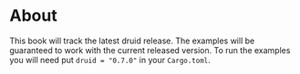 # About

This book will track the latest druid release. The examples will be guaranteed to work with the current released version. To run the examples you will need put `druid = "0.7.0"` in your `Cargo.toml`. 

